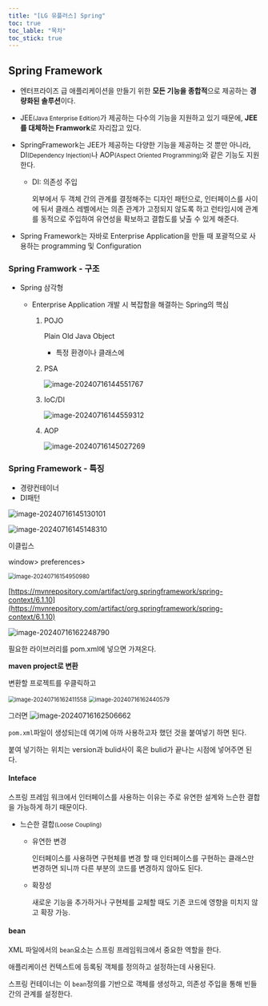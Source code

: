```yaml
---
title: "[LG 유플러스] Spring"
toc: true
toc_lable: "목차"
toc_stick: true 
---
```


## Spring Framework

- 엔터프라이즈 급 애플리케이션을 만들기 위한 **모든 기능을 종합적**으로 제공하는 **경량화된 솔루션**이다.

- JEE<small>(Java Enterprise Edition)</small>가 제공하는 다수의 기능을 지원하고 있기 때문에, **JEE를 대체하는 Framwork**로 자리잡고 있다.

- SpringFramework는 JEE가 제공하는 다양한 기능을 제공하는 것 뿐만 아니라, DI<small>(Dependency Injection)</small>나 AOP<small>(Aspect Oriented Programming)</small>와 같은 기능도 지원 한다.

  - DI: 의존성 주입

    외부에서 두 객체 간의 관계를 결정해주는 디자인 패턴으로, 인터페이스를 사이에 둬서 클래스 레벨에서는 의존 관계가 고정되지 않도록 하고 런타임시에 관계를 동적으로 주입하여 유연성을 확보하고 결합도를 낮출 수 있게 해준다.



- Spring Framework는 자바로 Enterprise Application을 만들 때 포괄적으로 사용하는 programming 및 Configuration

### Spring Framwork - 구조

- Spring 삼각형

  - Enterprise Application 개발 시 복잡함을 해결하는 Spring의 핵심

    1. POJO

       Plain Old Java Object

       - 특정 환경이나 클래스에 

         

    2. PSA

       ![image-20240716144551767](../../../images/2024-07-16-JDBC2/image-20240716144551767.png)

    3. IoC/DI

       ![image-20240716144559312](../../../images/2024-07-16-JDBC2/image-20240716144559312.png)

    4. AOP

       ![image-20240716145027269](../../../images/2024-07-16-JDBC2/image-20240716145027269.png)

### Spring Framework - 특징

- 경량컨테이너
- DI패턴

![image-20240716145130101](../../../images/2024-07-16-JDBC2/image-20240716145130101.png)

![image-20240716145148310](../../../images/2024-07-16-JDBC2/image-20240716145148310.png)



이클립스 

window> preferences>

<img src="/../../images/2024-07-16-JDBC2/image-20240716154950980.png" alt="image-20240716154950980" style="zoom:80%;" />

[https://mvnrepository.com/artifact/org.springframework/spring-context/6.1.10](https://mvnrepository.com/artifact/org.springframework/spring-context/6.1.10)

![image-20240716162248790](/../../images/2024-07-16-JDBC2/image-20240716162248790.png)

필요한 라이브러리를 pom.xml에 넣으면 가져온다.

**maven project로 변환**

변환할 프로젝트를 우클릭하고

<img src="/../../images/2024-07-16-JDBC2/image-20240716162411558.png" alt="image-20240716162411558" style="zoom:80%;" />

<img src="/../../images/2024-07-16-JDBC2/image-20240716162440579.png" alt="image-20240716162440579" style="zoom:80%;" />

그러면 ![image-20240716162506662](/../../images/2024-07-16-JDBC2/image-20240716162506662.png)

`pom.xml`파일이 생성되는데 여기에 아까 사용하고자 했던 것을 붙여넣기 하면 된다.

붙여 넣기하는 위치는 version과 bulid사이 혹은 bulid가 끝나는 시점에 넣어주면 된다.

#### Inteface

스프링 프레임 워크에서 인터페이스를 사용하는 이유는 주로 <span class="hlm">유연한 설계</span>와 <span class="hlm">느슨한 결합</span>을 가능하게 하기 때문이다.

- 느슨한 결합<small>(Loose Coupling)</small>

  - 유연한 변경

    인터페이스를 사용하면 구현체를 변경 할 때 인터페이스를 구현하는 클래스만 변경하면 되니까 다른 부분의 코드를 변경하지 않아도 된다.

  - 확장성

    새로운 기능을 추가하거나 구현체를 교체할 때도 기존 코드에 영향을 미치지 않고 확장 가능.

#### bean

XML 파일에서의 `bean`요소는 스프링 프레임워크에서 중요한 역할을 한다.

애플리케이션 컨텍스트에 등록됭 객체를 정의하고 설정하는데 사용된다.

스프링 컨테이너는 이 `bean`정의를 기반으로 객체를 생성하고, 의존성 주입을 통해 빈들 간의 관계를 설정한다.
